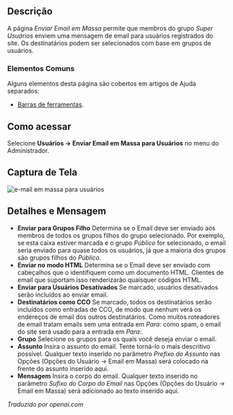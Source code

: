 <!-- Filename: Help4.x:Mass_Mail_Users  / Display title: Enviar E-mails em Massa para Usuários -->

## Descrição

A página *Enviar Email em Massa* permite que membros do grupo *Super Usuários* enviem uma mensagem de email para usuários registrados do site. Os destinatários podem ser selecionados com base em grupos de usuários.

### Elementos Comuns

Alguns elementos desta página são cobertos em artigos de Ajuda separados:

* [Barras de ferramentas](jdocmanual?article=help/common-elements/toolbars).

## Como acessar

Selecione **Usuários → Enviar Email em Massa para Usuários** no menu do Administrador.

## Captura de Tela

![e-mail em massa para usuários](../../../ptbr/images/users/mass-mail-users.png)

## Detalhes e Mensagem

- **Enviar para Grupos Filho** Determina se o Email deve ser enviado aos membros de todos os grupos filhos do grupo selecionado. Por exemplo, se esta caixa estiver marcada e o grupo *Público* for selecionado, o email seria enviado para quase todos os usuários, já que a maioria dos grupos são grupos filhos do *Público*.
- **Enviar no modo HTML** Determina se o Email deve ser enviado com cabeçalhos que o identifiquem como um documento HTML. Clientes de email que suportam isso renderizarão quaisquer códigos HTML.
- **Enviar para Usuários Desativados** Se marcado, usuários desativados serão incluídos ao enviar email.
- **Destinatários como CCO** Se marcado, todos os destinatários serão incluídos como entradas de CCO, de modo que nenhum verá os endereços de email dos outros destinatários. Como muitos roteadores de email tratam emails sem uma entrada em *Para:* como spam, o email do site será usado para a entrada em *Para:*.
- **Grupo** Selecione os grupos para os quais você deseja enviar o email.
- **Assunto** Insira o assunto do email. Tente torná-lo o mais descritivo possível. Qualquer texto inserido no parâmetro *Prefixo do Assunto* nas Opções (Opções do Usuário → Email em Massa)
  será colocado na frente do assunto inserido aqui.
- **Mensagem** Insira o corpo do email. Qualquer texto inserido no parâmetro *Sufixo do Corpo do Email* nas Opções (Opções do Usuário → Email em Massa)
  será adicionado ao texto inserido aqui.

*Traduzido por openai.com*

